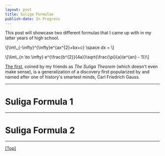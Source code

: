 ```yaml
---
layout: post
title: Suliga Formulae
publish-date: In Progress
---
```


This post will showcase two different formulas that I came up with in my latter years of high school.

\\[\int\\_{-\infty}^{\infty}e^{ax^{2}+bx+c} \space dx = \\]

\\[\lim\\_{n \to \infty} e^{\frac{b^{2}}{4a}}\sqrt{\frac{\pi}{a}(e^{an} - 1)}\\]

[The first](#suliga-formula-1), coined by my friends as *The Suliga Theorem* (which doesn't even make sense), is a generalization of a discovery first popularized by and named after one of history's smartest minds, Carl Friedrich Gauss.

-----

# Suliga Formula 1

-----

# Suliga Formula 2

-----

[\[Top\]](SuligaFormulae)
